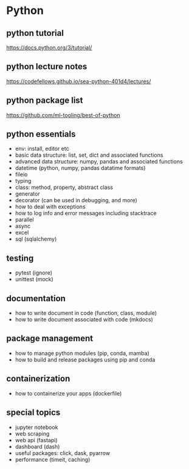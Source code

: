 # Python

## python tutorial
https://docs.python.org/3/tutorial/

## python lecture notes
https://codefellows.github.io/sea-python-401d4/lectures/

## python package list
https://github.com/ml-tooling/best-of-python

## python essentials
- env: install, editor etc
- basic data structure: list, set, dict and associated functions
- advanced data structure: numpy, pandas and associated functions
- datetime (python, numpy, pandas datatime formats)
- fileio
- typing
- class: method, property, abstract class
- generator
- decorator (can be used in debugging, and more)
- how to deal with exceptions
- how to log info and error messages including stacktrace
- parallel
- async
- excel
- sql (sqlalchemy)

## testing
- pytest (ignore)
- unittest (mock)

## documentation
- how to write document in code (function, class, module)
- how to write document associated with code (mkdocs)

## package management
- how to manage python modules (pip, conda, mamba)
- how to build and release packages using pip and conda

## containerization
- how to containerize your apps (dockerfile)

## special topics
- jupyter notebook 
- web scraping
- web api (fastapi)
- dashboard (dash)
- useful packages: click, dask, pyarrow
- performance (timeit, caching)
